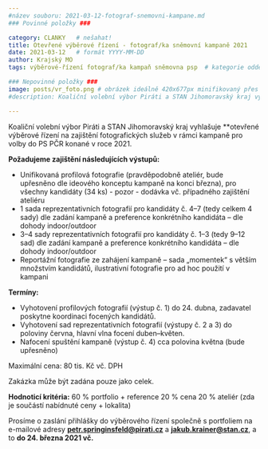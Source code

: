 ```yaml
---
#název souboru: 2021-03-12-fotograf-snemovni-kampane.md
### Povinné položky ###

category: CLANKY   # nešahat!
title: Otevřené výběrové řízení - fotograf/ka sněmovní kampaně 2021
date: 2021-03-12   # formát YYYY-MM-DD
author: Krajský MO
tags: výběrové-řízení fotograf/ka kampaň sněmovna psp  # kategorie odděleny mezerami, např. volby zemědělství životní-prostředí piráti (viz https://jihomoravsky.pirati.cz/tags/)

### Nepovinné položky ###
image: posts/vr_foto.png # obrázek ideálně 420x677px minifikovaný přes https://tinypng.com/
#description: Koaliční volební výbor Piráti a STAN Jihomoravský kraj vyhlašuje otevřené výběrové řízení na zajištění fotografických služeb v rámci kampaně pro volby do Poslanecké Sněmovny 2021.**

---
```

Koaliční volební výbor Piráti a STAN Jihomoravský kraj vyhlašuje **otevřené výběrové řízení na zajištění fotografických služeb v rámci kampaně pro volby do PS PČR konané v roce 2021.

**Požadujeme zajištění následujících výstupů:**
- Unifikovaná profilová fotografie (pravděpodobně ateliér, bude upřesněno dle ideového konceptu kampaně na konci března), pro všechny kandidáty (34 ks) - pozor - dodávka vč. případného zajištění ateliéru
- 1 sada reprezentativních fotografií pro kandidáty č. 4–7 (tedy celkem 4 sady) dle zadání kampaně a preference konkrétního kandidáta – dle dohody indoor/outdoor
- 3–4 sady reprezentativních fotografií pro kandidáty č. 1–3 (tedy 9–12 sad) dle zadání kampaně a preference konkrétního kandidáta – dle dohody indoor/outdoor
- Reportážní fotografie ze zahájení kampaně – sada „momentek“ s větším množstvím kandidátů, ilustrativní fotografie pro ad hoc použití v kampani

**Termíny:**
- Vyhotovení profilových fotografií (výstup č. 1) do 24. dubna, zadavatel poskytne koordinaci focených kandidátů.
- Vyhotovení sad reprezentativních fotografií (výstupy č. 2 a 3) do poloviny června, hlavní vlna focení duben–květen.
- Nafocení spuštění kampaně (výstup č. 4) cca polovina května (bude upřesněno)

Maximální cena: 80 tis. Kč vč. DPH

Zakázka může být zadána pouze jako celek.

**Hodnoticí kritéria:**
60 % portfolio + reference
20 % cena
20 % ateliér (zda je součástí nabídnuté ceny + lokalita)

Prosíme o zaslání přihlášky do výběrového řízení společně s portfoliem na e-mailové adresy **petr.springinsfeld@pirati.cz** a **jakub.krainer@stan.cz**, a to **do 24. března 2021 vč.**
